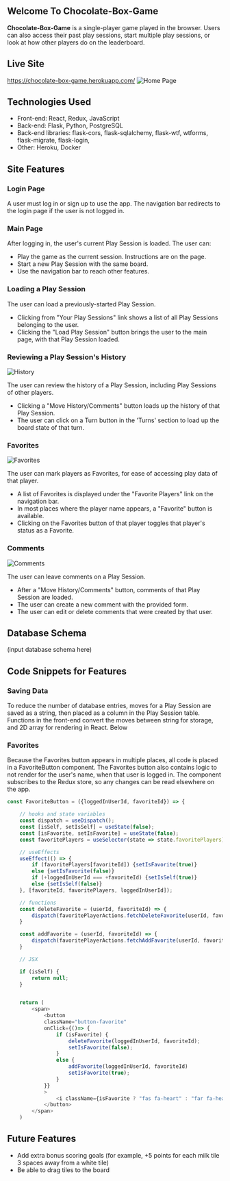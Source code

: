 ## Welcome To Chocolate-Box-Game
**Chocolate-Box-Game** is a single-player game played in the browser.  Users can also access their past play sessions, start multiple play sessions, or look at how other players do on the leaderboard. 

## Live Site
https://chocolate-box-game.herokuapp.com/
![Home Page](https://i.imgur.com/Av0Sh0U.png)

## Technologies Used
* Front-end: React, Redux, JavaScript
* Back-end: Flask, Python, PostgreSQL
* Back-end libraries: flask-cors, flask-sqlalchemy, flask-wtf, wtforms, flask-migrate, flask-login, 
* Other: Heroku, Docker

## Site Features

### Login Page
A user must log in or sign up to use the app.  The navigation bar redirects to the login page if the user is not logged in.

### Main Page
After logging in, the user's current Play Session is loaded.  The user can:
* Play the game as the current session.  Instructions are on the page.
* Start a new Play Session with the same board.
* Use the navigation bar to reach other features.

### Loading a Play Session
The user can load a previously-started Play Session.
* Clicking from "Your Play Sessions" link shows a list of all Play Sessions belonging to the user.
* Clicking the "Load Play Session" button brings the user to the main page, with that Play Session loaded.

### Reviewing a Play Session's History
![History](https://i.imgur.com/pxzdJLv.gif)

The user can review the history of a Play Session, including Play Sessions of other players.
* Clicking a "Move History/Comments" button loads up the history of that Play Session.
* The user can click on a Turn button in the 'Turns' section to load up the board state of that turn.

### Favorites
![Favorites](https://i.imgur.com/7r5GaoA.gif)

The user can mark players as Favorites, for ease of accessing play data of that player.
* A list of Favorites is displayed under the "Favorite Players" link on the navigation bar.
* In most places where the player name appears, a "Favorite" button is available.
* Clicking on the Favorites button of that player toggles that player's status as a Favorite.

### Comments
![Comments](https://i.imgur.com/hfhEFJz.png)

The user can leave comments on a Play Session.
* After a "Move History/Comments" button, comments of that Play Session are loaded.
* The user can create a new comment with the provided form.
* The user can edit or delete comments that were created by that user.

## Database Schema
(input database schema here)

## Code Snippets for Features

### Saving Data
To reduce the number of database entries, moves for a Play Session are saved as a string, then placed as a column in the Play Session table.
Functions in the front-end convert the moves between string for storage, and 2D array for rendering in React.  Below 

### Favorites
Because the Favorites button appears in multiple places, all code is placed in a FavoriteButton component.  The Favorites button also contains logic to not render for the user's name, when that user is logged in.  The component subscribes to the Redux store, so any changes can be read elsewhere on the app.
```js
const FavoriteButton = ({loggedInUserId, favoriteId}) => {

    // hooks and state variables
    const dispatch = useDispatch();
    const [isSelf, setIsSelf] = useState(false);
    const [isFavorite, setIsFavorite] = useState(false);
    const favoritePlayers = useSelector(state => state.favoritePlayers);

    // useEffects
    useEffect(() => {
        if (favoritePlayers[favoriteId]) {setIsFavorite(true)}
        else {setIsFavorite(false)}
        if (+loggedInUserId === +favoriteId) {setIsSelf(true)}
        else {setIsSelf(false)}
    }, [favoriteId, favoritePlayers, loggedInUserId]);

    // functions
    const deleteFavorite = (userId, favoriteId) => {
        dispatch(favoritePlayerActions.fetchDeleteFavorite(userId, favoriteId));
    }

    const addFavorite = (userId, favoriteId) => {
        dispatch(favoritePlayerActions.fetchAddFavorite(userId, favoriteId));
    }

    // JSX

    if (isSelf) {
        return null;
    }


    return (
        <span>
            <button
            className="button-favorite"
            onClick={()=> {
                if (isFavorite) {
                    deleteFavorite(loggedInUserId, favoriteId);
                    setIsFavorite(false);
                }
                else {
                    addFavorite(loggedInUserId, favoriteId)
                    setIsFavorite(true);
                }
            }}
            >
                <i className={isFavorite ? "fas fa-heart" : "far fa-heart"}></i>
            </button>
        </span>
    )
```

## Future Features
* Add extra bonus scoring goals (for example, +5 points for each milk tile 3 spaces away from a white tile)
* Be able to drag tiles to the board
